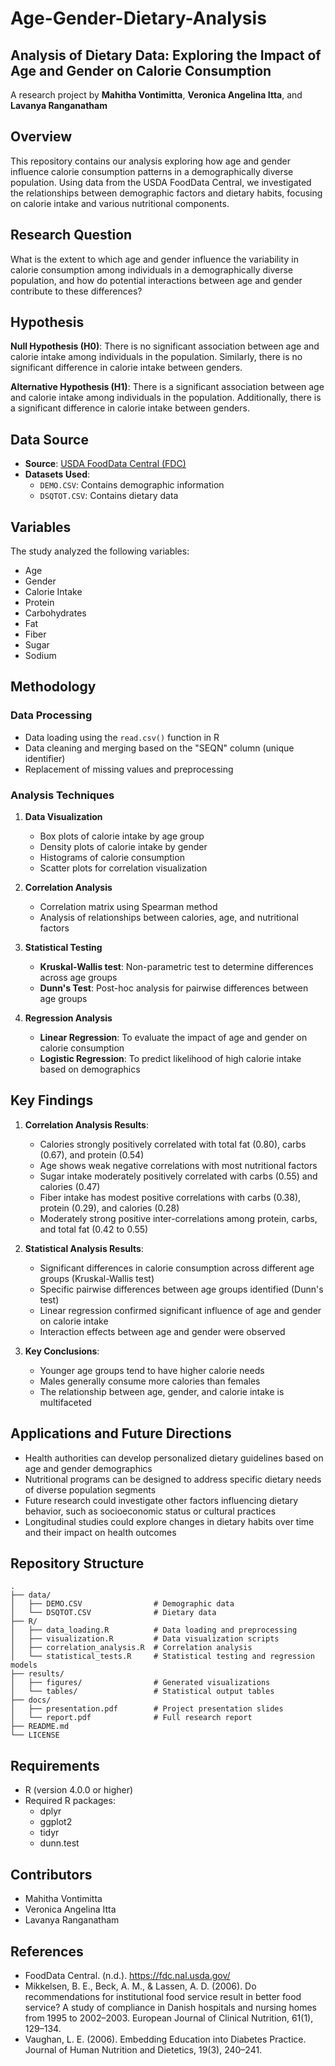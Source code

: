 # Age-Gender-Dietary-Analysis

## Analysis of Dietary Data: Exploring the Impact of Age and Gender on Calorie Consumption

A research project by **Mahitha Vontimitta**, **Veronica Angelina Itta**, and **Lavanya Ranganatham**

## Overview

This repository contains our analysis exploring how age and gender influence calorie consumption patterns in a demographically diverse population. Using data from the USDA FoodData Central, we investigated the relationships between demographic factors and dietary habits, focusing on calorie intake and various nutritional components.

## Research Question

What is the extent to which age and gender influence the variability in calorie consumption among individuals in a demographically diverse population, and how do potential interactions between age and gender contribute to these differences?

## Hypothesis

**Null Hypothesis (H0)**: There is no significant association between age and calorie intake among individuals in the population. Similarly, there is no significant difference in calorie intake between genders.

**Alternative Hypothesis (H1)**: There is a significant association between age and calorie intake among individuals in the population. Additionally, there is a significant difference in calorie intake between genders.

## Data Source

- **Source**: [USDA FoodData Central (FDC)](https://fdc.nal.usda.gov/)
- **Datasets Used**:
  - `DEMO.CSV`: Contains demographic information
  - `DSQTOT.CSV`: Contains dietary data

## Variables

The study analyzed the following variables:
- Age
- Gender
- Calorie Intake
- Protein
- Carbohydrates
- Fat
- Fiber
- Sugar
- Sodium

## Methodology

### Data Processing
- Data loading using the `read.csv()` function in R
- Data cleaning and merging based on the "SEQN" column (unique identifier)
- Replacement of missing values and preprocessing

### Analysis Techniques
1. **Data Visualization**
   - Box plots of calorie intake by age group
   - Density plots of calorie intake by gender
   - Histograms of calorie consumption
   - Scatter plots for correlation visualization

2. **Correlation Analysis**
   - Correlation matrix using Spearman method
   - Analysis of relationships between calories, age, and nutritional factors

3. **Statistical Testing**
   - **Kruskal-Wallis test**: Non-parametric test to determine differences across age groups
   - **Dunn's Test**: Post-hoc analysis for pairwise differences between age groups

4. **Regression Analysis**
   - **Linear Regression**: To evaluate the impact of age and gender on calorie consumption
   - **Logistic Regression**: To predict likelihood of high calorie intake based on demographics

## Key Findings

1. **Correlation Analysis Results**:
   - Calories strongly positively correlated with total fat (0.80), carbs (0.67), and protein (0.54)
   - Age shows weak negative correlations with most nutritional factors
   - Sugar intake moderately positively correlated with carbs (0.55) and calories (0.47)
   - Fiber intake has modest positive correlations with carbs (0.38), protein (0.29), and calories (0.28)
   - Moderately strong positive inter-correlations among protein, carbs, and total fat (0.42 to 0.55)

2. **Statistical Analysis Results**:
   - Significant differences in calorie consumption across different age groups (Kruskal-Wallis test)
   - Specific pairwise differences between age groups identified (Dunn's test)
   - Linear regression confirmed significant influence of age and gender on calorie intake
   - Interaction effects between age and gender were observed

3. **Key Conclusions**:
   - Younger age groups tend to have higher calorie needs
   - Males generally consume more calories than females
   - The relationship between age, gender, and calorie intake is multifaceted

## Applications and Future Directions

- Health authorities can develop personalized dietary guidelines based on age and gender demographics
- Nutritional programs can be designed to address specific dietary needs of diverse population segments
- Future research could investigate other factors influencing dietary behavior, such as socioeconomic status or cultural practices
- Longitudinal studies could explore changes in dietary habits over time and their impact on health outcomes

## Repository Structure

```
.
├── data/
│   ├── DEMO.CSV                # Demographic data
│   └── DSQTOT.CSV              # Dietary data
├── R/
│   ├── data_loading.R          # Data loading and preprocessing
│   ├── visualization.R         # Data visualization scripts
│   ├── correlation_analysis.R  # Correlation analysis
│   └── statistical_tests.R     # Statistical testing and regression models
├── results/
│   ├── figures/                # Generated visualizations
│   └── tables/                 # Statistical output tables
├── docs/
│   ├── presentation.pdf        # Project presentation slides
│   └── report.pdf              # Full research report
├── README.md
└── LICENSE
```

## Requirements

- R (version 4.0.0 or higher)
- Required R packages:
  - dplyr
  - ggplot2
  - tidyr
  - dunn.test

## Contributors

- Mahitha Vontimitta
- Veronica Angelina Itta
- Lavanya Ranganatham

## References

- FoodData Central. (n.d.). https://fdc.nal.usda.gov/
- Mikkelsen, B. E., Beck, A. M., & Lassen, A. D. (2006). Do recommendations for institutional food service result in better food service? A study of compliance in Danish hospitals and nursing homes from 1995 to 2002–2003. European Journal of Clinical Nutrition, 61(1), 129–134.
- Vaughan, L. E. (2006). Embedding Education into Diabetes Practice. Journal of Human Nutrition and Dietetics, 19(3), 240–241.
